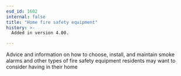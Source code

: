 ```yaml
---
esd_id: 1602
internal: false
title: "Home fire safety equipment"
history: >-
  Added in version 4.00.

---
```


Advice and information on how to choose, install, and maintain smoke alarms and other types of fire safety equipment residents may want to consider having in their home


